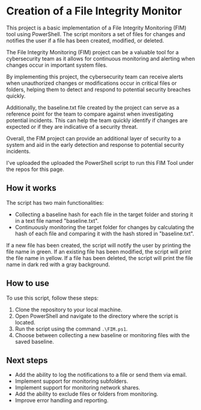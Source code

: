 # Creation of a File Integrity Monitor

This project is a basic implementation of a File Integrity Monitoring (FIM) tool using PowerShell. The script monitors a set of files for changes and notifies the user if a file has been created, modified, or deleted.

The File Integrity Monitoring (FIM) project can be a valuable tool for a cybersecurity team as it allows for continuous monitoring and alerting when changes occur in important system files. 

By implementing this project, the cybersecurity team can receive alerts when unauthorized changes or modifications occur in critical files or folders, helping them to detect and respond to potential security breaches quickly.

Additionally, the baseline.txt file created by the project can serve as a reference point for the team to compare against when investigating potential incidents. This can help the team quickly identify if changes are expected or if they are indicative of a security threat.

Overall, the FIM project can provide an additional layer of security to a system and aid in the early detection and response to potential security incidents.

I've uploaded the uploaded the PowerShell script to run this FIM Tool under the repos for this page.


## How it works

The script has two main functionalities:
- Collecting a baseline hash for each file in the target folder and storing it in a text file named "baseline.txt".
- Continuously monitoring the target folder for changes by calculating the hash of each file and comparing it with the hash stored in "baseline.txt".

If a new file has been created, the script will notify the user by printing the file name in green. If an existing file has been modified, the script will print the file name in yellow. If a file has been deleted, the script will print the file name in dark red with a gray background.

## How to use

To use this script, follow these steps:
1. Clone the repository to your local machine.
2. Open PowerShell and navigate to the directory where the script is located.
3. Run the script using the command `.\FIM.ps1`.
4. Choose between collecting a new baseline or monitoring files with the saved baseline.

## Next steps

- Add the ability to log the notifications to a file or send them via email.
- Implement support for monitoring subfolders.
- Implement support for monitoring network shares.
- Add the ability to exclude files or folders from monitoring.
- Improve error handling and reporting.
